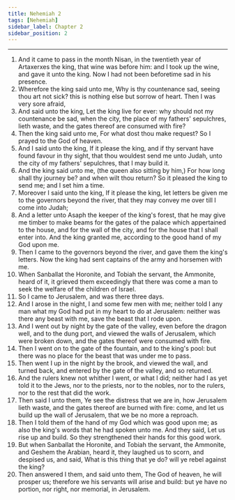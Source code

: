 ```yaml
---
title: Nehemiah 2
tags: [Nehemiah]
sidebar_label: Chapter 2
sidebar_position: 2
---
```


---
1. And it came to pass in the month Nisan, in the twentieth year of Artaxerxes the king, that wine was before him: and I took up the wine, and gave it unto the king. Now I had not been beforetime sad in his presence.
2. Wherefore the king said unto me, Why is thy countenance sad, seeing thou art not sick? this is nothing else but sorrow of heart. Then I was very sore afraid,
3. And said unto the king, Let the king live for ever: why should not my countenance be sad, when the city, the place of my fathers' sepulchres, lieth waste, and the gates thereof are consumed with fire?
4. Then the king said unto me, For what dost thou make request? So I prayed to the God of heaven.
5. And I said unto the king, If it please the king, and if thy servant have found favour in thy sight, that thou wouldest send me unto Judah, unto the city of my fathers' sepulchres, that I may build it.
6. And the king said unto me, (the queen also sitting by him,) For how long shall thy journey be? and when wilt thou return? So it pleased the king to send me; and I set him a time.
7. Moreover I said unto the king, If it please the king, let letters be given me to the governors beyond the river, that they may convey me over till I come into Judah;
8. And a letter unto Asaph the keeper of the king's forest, that he may give me timber to make beams for the gates of the palace which appertained to the house, and for the wall of the city, and for the house that I shall enter into. And the king granted me, according to the good hand of my God upon me.
9. Then I came to the governors beyond the river, and gave them the king's letters. Now the king had sent captains of the army and horsemen with me.
10. When Sanballat the Horonite, and Tobiah the servant, the Ammonite, heard of it, it grieved them exceedingly that there was come a man to seek the welfare of the children of Israel.
11. So I came to Jerusalem, and was there three days.
12. And I arose in the night, I and some few men with me; neither told I any man what my God had put in my heart to do at Jerusalem: neither was there any beast with me, save the beast that I rode upon.
13. And I went out by night by the gate of the valley, even before the dragon well, and to the dung port, and viewed the walls of Jerusalem, which were broken down, and the gates thereof were consumed with fire.
14. Then I went on to the gate of the fountain, and to the king's pool: but there was no place for the beast that was under me to pass.
15. Then went I up in the night by the brook, and viewed the wall, and turned back, and entered by the gate of the valley, and so returned.
16. And the rulers knew not whither I went, or what I did; neither had I as yet told it to the Jews, nor to the priests, nor to the nobles, nor to the rulers, nor to the rest that did the work.
17. Then said I unto them, Ye see the distress that we are in, how Jerusalem lieth waste, and the gates thereof are burned with fire: come, and let us build up the wall of Jerusalem, that we be no more a reproach.
18. Then I told them of the hand of my God which was good upon me; as also the king's words that he had spoken unto me. And they said, Let us rise up and build. So they strengthened their hands for this good work.
19. But when Sanballat the Horonite, and Tobiah the servant, the Ammonite, and Geshem the Arabian, heard it, they laughed us to scorn, and despised us, and said, What is this thing that ye do? will ye rebel against the king?
20. Then answered I them, and said unto them, The God of heaven, he will prosper us; therefore we his servants will arise and build: but ye have no portion, nor right, nor memorial, in Jerusalem.